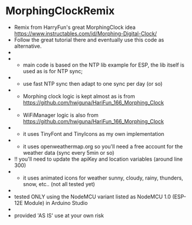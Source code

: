 # MorphingClockRemix
 * Remix from HarryFun's great MorphingClock idea https://www.instructables.com/id/Morphing-Digital-Clock/
 * Follow the great tutorial there and eventually use this code as alternative.
 * 
 * - main code is based on the NTP lib example for ESP, the lib itself is used as is for NTP sync;
 * - use fast NTP sync then adapt to one sync per day (or so)
 * - Morphing clock logic is kept almost as is from https://github.com/hwiguna/HariFun_166_Morphing_Clock
 * - WiFiManager logic is also from https://github.com/hwiguna/HariFun_166_Morphing_Clock
 * - it uses TinyFont and TinyIcons as my own implementation
 * - it uses openweathermap.org so you'll need a free account for the weather data (sync every 5min or so)
 *  !! you'll need to update the apiKey and location variables (around line 300)
 * - it uses animated icons for weather sunny, cloudy, rainy, thunders, snow, etc.. (not all tested yet)
 * 
 * tested ONLY using the NodeMCU variant listed as NodeMCU 1.0 (ESP-12E Module) in Arduino Studio
 * 
 * provided 'AS IS' use at your own risk
